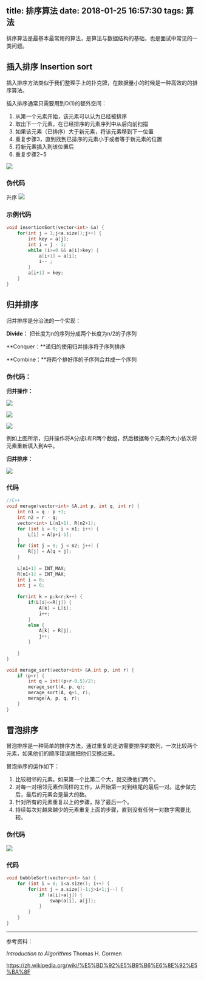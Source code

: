 title: 排序算法
date: 2018-01-25 16:57:30
tags: 算法
---

排序算法是最基本最常用的算法，是算法与数据结构的基础，也是面试中常见的一类问题。

<!--more-->

## 插入排序 Insertion sort

插入排序方法类似于我们整理手上的扑克牌，在数据量小的时候是一种高效的的排序算法。

插入排序通常只需要用到O(1)的额外空间：

1. 从第一个元素开始，该元素可以认为已经被排序
2. 取出下一个元素，在已经排序的元素序列中从后向前扫描
3. 如果该元素（已排序）大于新元素，将该元素移到下一位置
4. 重复步骤3，直到找到已排序的元素小于或者等于新元素的位置
5. 将新元素插入到该位置后
6. 重复步骤2~5

![](../../../../image/2f6d0253-716a-43b4-b163-8dd256ef2318.png)

### 伪代码

升序
![](../../../../image/38a85759-504d-4200-8905-1a7890c1685d.png)



### 示例代码
```c++
void insertionSort(vector<int> &a) {
    for(int j = 1;j<a.size();j++) {
        int key = a[j];
        int i = j - 1;
        while (i>=0 && a[i]>key) {
            a[i+1] = a[i];
            i-- ;
        }
        a[i+1] = key;
    }
}
```


## 归并排序

归并排序是分治法的一个实现：

**Divide：** 把长度为n的序列分成两个长度为n/2的子序列

**Conquer：**递归的使用归并排序将子序列排序

**Combine：**将两个排好序的子序列合并成一个序列



### 伪代码：

**归并操作：**

![](../../../../image/92806cb1-e137-41e5-8353-60c97a3ee33a.png)

![](../../../../image/497e001e-307b-4a25-8142-b9ac91b76d03.png)

![](../../../../image/6b9c99b4-2693-444d-afa6-94078e35f6fe.png)

例如上图所示，归并操作将A分成L和R两个数组，然后根据每个元素的大小依次将元素重新填入到A中。

**归并排序：**



![](../../../../image/9ed62314-bdce-44dd-95c8-d354cd74ecad.png)


### 代码


```c++
//C++
void merage(vector<int> &A,int p, int q, int r) {
    int n1 = q - p +1;
    int n2 = r - q;
    vector<int> L(n1+1), R(n2+1);
    for (int i = 0; i < n1; i++) {
        L[i] = A[p+i-1];
    }
    for (int j = 0; j < n2; j++) {
        R[j] = A[q + j];
    }
    
    L[n1+1] = INT_MAX;
    R[n1+1] = INT_MAX;
    int i = 0;
    int j = 0;
    
    for(int k = p;k<r;k++) {
        if(L[i]<=R[j]) {
            A[k] = L[i];
            i++;
        }
        else {
            A[k] = R[j];
            j++;
        }
        
    }
}

void merage_sort(vector<int> &A,int p, int r) {
    if (p<r) {
        int q = int((p+r-0.5)/2);
        merage_sort(A, p, q);
        merage_sort(A, q+1, r);
        merage(A, p, q, r);
    }
}

```



## 冒泡排序

冒泡排序是一种简单的排序方法，通过重复的走访需要排序的数列，一次比较两个元素，如果他们的顺序错误就把他们交换过来。

冒泡排序的运作如下：

1. 比较相邻的元素。如果第一个比第二个大，就交换他们两个。
2. 对每一对相邻元素作同样的工作，从开始第一对到结尾的最后一对。这步做完后，最后的元素会是最大的数。
3. 针对所有的元素重复以上的步骤，除了最后一个。
4. 持续每次对越来越少的元素重复上面的步骤，直到没有任何一对数字需要比较。

### 伪代码

![](../../../../image/043f760c-a7c1-407f-92f2-b4d3a220e100.png)

### 代码

```c++
void bubbleSort(vector<int> &a) {
    for (int i = 0; i<a.size(); i++) {
        for(int j = a.size()-1;j>i+1;j--) {
            if (a[i]>a[j]) {
                swap(a[i], a[j]);
            }
        }
    }
}
```

-------

参考资料：

*Introduction to Algorithms* Thomas H. Cormen

https://zh.wikipedia.org/wiki/%E5%BD%92%E5%B9%B6%E6%8E%92%E5%BA%8F
